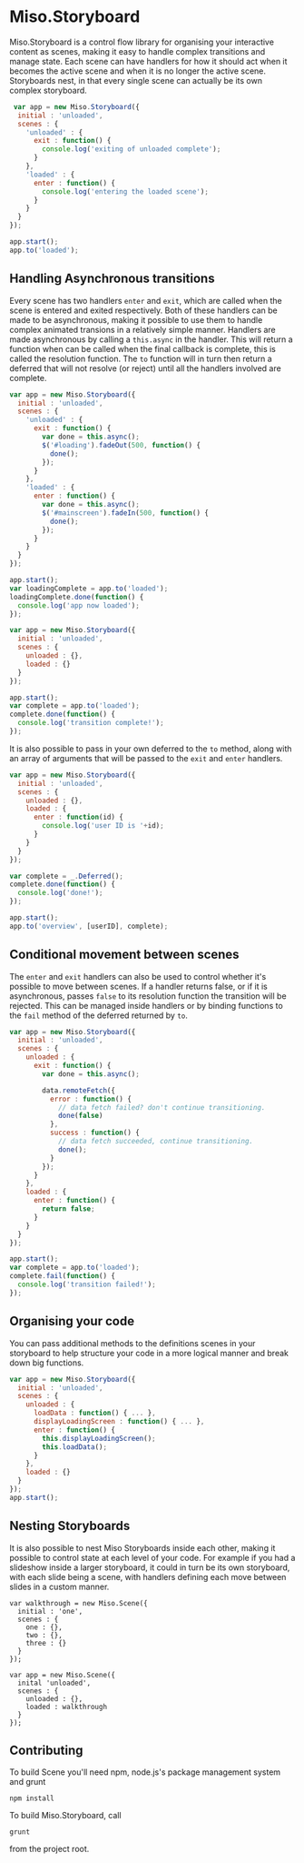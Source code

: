# Miso.Storyboard #

Miso.Storyboard is a control flow library for organising your interactive content as scenes, making it easy to 
handle complex transitions and manage state. Each scene can have handlers for how it should act 
when it becomes the active scene and when it is no longer the active scene. Storyboards nest, 
in that every single scene can actually be its own complex storyboard.

```javascript
 var app = new Miso.Storyboard({
  initial : 'unloaded',
  scenes : {
    'unloaded' : {
      exit : function() {
        console.log('exiting of unloaded complete');
      }
    },
    'loaded' : {
      enter : function() {
        console.log('entering the loaded scene');
      }
    }
  }
});

app.start();
app.to('loaded');
```

## Handling Asynchronous transitions ##

Every scene has two handlers `enter` and `exit`, which are called when the
scene is entered and exited respectively. Both of these handlers can be made to be asynchronous, making 
it possible to use them to handle complex animated transions in a relatively simple manner. Handlers 
are made asynchronous by calling a `this.async` in the handler. This will return a function when can 
be called when the final callback is complete, this is called the resolution function. The `to` function 
will in turn then return a deferred that will not resolve (or reject) until all the handlers involved are complete.

```javascript
var app = new Miso.Storyboard({
  initial : 'unloaded',
  scenes : {
    'unloaded' : {
      exit : function() {
        var done = this.async();
        $('#loading').fadeOut(500, function() {
          done();
        });
      }
    },
    'loaded' : {
      enter : function() {
        var done = this.async();
        $('#mainscreen').fadeIn(500, function() {
          done();
        });
      }
    }
  }
});

app.start();
var loadingComplete = app.to('loaded');
loadingComplete.done(function() {
  console.log('app now loaded');
});
```


```javascript
var app = new Miso.Storyboard({
  initial : 'unloaded',
  scenes : {
    unloaded : {},
    loaded : {}
  }
});

app.start();
var complete = app.to('loaded');
complete.done(function() {
  console.log('transition complete!');
});
```

It is also possible to pass in your own deferred to the `to` method, along 
with an array of arguments that will be passed to the `exit` and `enter` handlers.

```javascript
var app = new Miso.Storyboard({
  initial : 'unloaded',
  scenes : {
    unloaded : {},
    loaded : {
      enter : function(id) {
        console.log('user ID is '+id);
      }
    }
  }
});

var complete = _.Deferred();
complete.done(function() { 
  console.log('done!');
});

app.start();
app.to('overview', [userID], complete);
```

## Conditional movement between scenes ##

The `enter` and `exit` handlers can also be used to control whether it's possible to move between scenes. 
If a handler returns false, or if it is asynchronous, passes `false` to its resolution function the 
transition will be rejected. This can be managed inside handlers or by binding functions to the `fail` 
method of the deferred returned by `to`.

```javascript
var app = new Miso.Storyboard({
  initial : 'unloaded',
  scenes : {
    unloaded : {
      exit : function() {
        var done = this.async();

        data.remoteFetch({
          error : function() {
            // data fetch failed? don't continue transitioning.
            done(false)
          },
          success : function() {
            // data fetch succeeded, continue transitioning.
            done();
          }
        });
      }
    },
    loaded : {
      enter : function() {
        return false;
      }
    }
  }
});

app.start();
var complete = app.to('loaded');
complete.fail(function() {
  console.log('transition failed!');
});
```

## Organising your code ##

You can pass additional methods to the definitions scenes in your storyboard
to help structure your code in a more logical manner and break down big functions.

```javascript
var app = new Miso.Storyboard({
  initial : 'unloaded',
  scenes : {
    unloaded : {
      loadData : function() { ... },
      displayLoadingScreen : function() { ... },
      enter : function() {
        this.displayLoadingScreen();
        this.loadData();
      }
    },
    loaded : {}
  }
});
app.start();
```

## Nesting Storyboards ##

It is also possible to nest Miso Storyboards inside each other, making it possible 
to control state at each level of your code. For example if you had a slideshow inside 
a larger storyboard, it could in turn be its own storyboard, with each slide being a scene, with handlers 
defining each move between slides in a custom manner. 

```javscript
var walkthrough = new Miso.Scene({
  initial : 'one',
  scenes : {
    one : {},
    two : {},
    three : {}
  }
});

var app = new Miso.Scene({
  inital 'unloaded',
  scenes : {
    unloaded : {},
    loaded : walkthrough
  }
});
```

## Contributing ##

To build Scene you'll need npm, node.js's package management system and grunt

`npm install`

To build Miso.Storyboard, call

`grunt`

from the project root.


